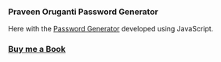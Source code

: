 ### Praveen Oruganti Password Generator

Here with the [Password Generator](https://praveenorugantitech.github.io/praveenorugantitech-vanilla-js/0_Projects/praveenorugantitech-password-generator) developed using JavaScript.

### [Buy me a Book](https://bit.ly/388sUbE)


